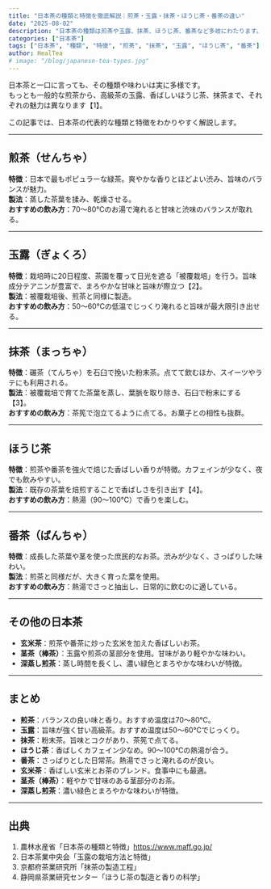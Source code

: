 ```yaml
---
title: "日本茶の種類と特徴を徹底解説｜煎茶・玉露・抹茶・ほうじ茶・番茶の違い"
date: "2025-08-02"
description: "日本茶の種類は煎茶や玉露、抹茶、ほうじ茶、番茶など多岐にわたります。それぞれの特徴や違いをわかりやすく解説します。"
categories: ["日本茶"]
tags: ["日本茶", "種類", "特徴", "煎茶", "抹茶", "玉露", "ほうじ茶", "番茶"]
author: HealTea
# image: "/blog/japanese-tea-types.jpg"
---
```


日本茶と一口に言っても、その種類や味わいは実に多様です。  
もっとも一般的な煎茶から、高級茶の玉露、香ばしいほうじ茶、抹茶まで、それぞれの魅力は異なります【1】。

この記事では、日本茶の代表的な種類と特徴をわかりやすく解説します。

---

## 煎茶（せんちゃ）

**特徴**：日本で最もポピュラーな緑茶。爽やかな香りとほどよい渋み、旨味のバランスが魅力。  
**製法**：蒸した茶葉を揉み、乾燥させる。  
**おすすめの飲み方**：70〜80℃のお湯で淹れると甘味と渋味のバランスが取れる。

---

## 玉露（ぎょくろ）

**特徴**：栽培時に20日程度、茶園を覆って日光を遮る「被覆栽培」を行う。旨味成分テアニンが豊富で、まろやかな甘味と旨味が際立つ【2】。  
**製法**：被覆栽培後、煎茶と同様に製造。  
**おすすめの飲み方**：50〜60℃の低温でじっくり淹れると旨味が最大限引き出せる。

---

## 抹茶（まっちゃ）

**特徴**：碾茶（てんちゃ）を石臼で挽いた粉末茶。点てて飲むほか、スイーツやラテにも利用される。  
**製法**：被覆栽培で育てた茶葉を蒸し、葉脈を取り除き、石臼で粉末にする【3】。  
**おすすめの飲み方**：茶筅で泡立てるように点てる。お菓子との相性も抜群。

---

## ほうじ茶

**特徴**：煎茶や番茶を強火で焙じた香ばしい香りが特徴。カフェインが少なく、夜でも飲みやすい。  
**製法**：既存の茶葉を焙煎することで香ばしさを引き出す【4】。  
**おすすめの飲み方**：熱湯（90〜100℃）で香りを楽しむ。

---

## 番茶（ばんちゃ）

**特徴**：成長した茶葉や茎を使った庶民的なお茶。渋みが少なく、さっぱりした味わい。  
**製法**：煎茶と同様だが、大きく育った葉を使用。  
**おすすめの飲み方**：熱湯でさっと抽出し、日常的に飲むのに適している。

---

## その他の日本茶

- **玄米茶**：煎茶や番茶に炒った玄米を加えた香ばしいお茶。  
- **茎茶（棒茶）**：玉露や煎茶の茎部分を使用。甘味があり軽やかな味わい。  
- **深蒸し煎茶**：蒸し時間を長くし、濃い緑色とまろやかな味わいが特徴。

---

## まとめ

- **煎茶**：バランスの良い味と香り。おすすめ温度は70〜80℃。  
- **玉露**：旨味が強く甘い高級茶。おすすめ温度は50〜60℃でじっくり。  
- **抹茶**：粉末茶。旨味とコクがあり、茶筅で点てる。  
- **ほうじ茶**：香ばしくカフェイン少なめ。90〜100℃の熱湯が合う。  
- **番茶**：さっぱりとした日常茶。熱湯でさっと淹れるのが良い。  
- **玄米茶**：香ばしい玄米とお茶のブレンド。食事中にも最適。  
- **茎茶（棒茶）**：軽やかで甘味のある茎部分のお茶。  
- **深蒸し煎茶**：濃い緑色とまろやかな味わいが特徴。

---

## 出典
1. 農林水産省「日本茶の種類と特徴」https://www.maff.go.jp/  
2. 日本茶業中央会「玉露の栽培方法と特徴」  
3. 京都府茶業研究所「抹茶の製造工程」  
4. 静岡県茶業研究センター「ほうじ茶の製造と香りの科学」
